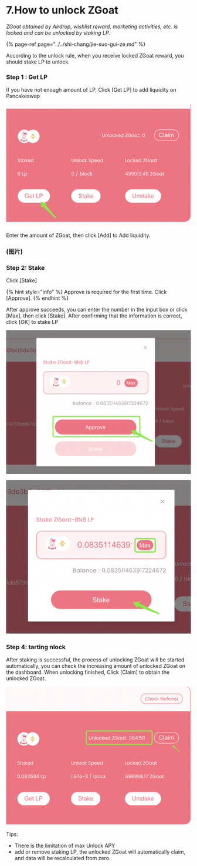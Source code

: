 # 7.How to unlock ZGoat

_ZGoat obtained by Airdrop, wishlist reward, marketing activities, etc. is locked and can be unlocked by staking LP._

{% page-ref page="../../shi-chang/jie-suo-gui-ze.md" %}

According to the unlock rule,  when you receive locked ZGoat reward, you should stake LP to unlock.

### Step 1 : Get LP

If you have not enough amount of LP, Click \[Get LP\] to add liquidity on Pancakeswap

![](../../.gitbook/assets/ru-he-jie-suo-zgoat1.png)

Enter the amount of ZGoat, then click \[Add\] to Add liquidity.

### \(图片\)

### Step 2: Stake

Click \[Stake\]

{% hint style="info" %}
Approve is required for the first time. Click \[Approve\]. 
{% endhint %}

After approve succeeds, you can enter the number in the input box or click \[Max\], then click \[Stake\]. After confirming that the information is correct, click \[OK\] to stake LP

![](../../.gitbook/assets/ru-he-jie-suo-zgoat2.png)

![](../../.gitbook/assets/ru-he-jie-suo-zgoat3.png)

### Step 4: tarting nlock

After staking is successful, the process of unlocking ZGoat will be started automatically, you can check the increasing amount of unlocked ZGoat on the dashboard. When unlocking finished, Click \[Claim\] to obtain the unlocked ZGoat.

![](../../.gitbook/assets/ru-he-jie-suo-zgoat5.png)



Tips:

* There is the limitation of max Unlock APY
* add or remove staking LP, the unlocked ZGoat will automatically claim, and data will be recalculated from zero.




